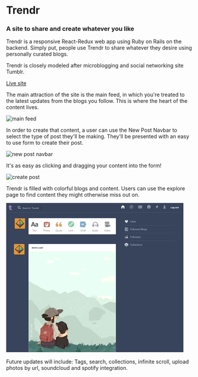 # Trendr

### A site to share and create whatever you like

Trendr is a responsive React-Redux web app using Ruby on Rails on the backend. Simply put, people use Trendr to share whatever they desire using personally curated blogs.

Trendr is closely modeled after microblogging and social networking site Tumblr.

[Live site](https://trendr.thinksalat.com)

The main attraction of the site is the main feed, in which you're treated to the latest updates from the blogs you follow. This is where the heart of the content lives.

![main feed](https://github.com/ThinkSalat/Trendr/blob/master/Documents/readme%20files/main%20feed.gif?raw=true)

In order to create that content, a user can use the New Post Navbar to select the type of post they'll be making. They'll be presented with an easy to use form to create their post.

![new post navbar](https://github.com/ThinkSalat/Trendr/blob/master/Documents/readme%20files/new%20post%20navbar.gif?raw=true)

It's as easy as clicking and dragging your content into the form!

![create post](https://github.com/ThinkSalat/Trendr/blob/master/Documents/readme%20files/creating%20post.gif?raw=true)

Trendr is filled with colorful blogs and content. Users can use the explore page to find content they might otherwise miss out on.

![explore](https://github.com/ThinkSalat/Trendr/blob/master/Documents/readme%20files/explore.gif?raw=true)

Future updates will include: Tags, search, collections, infinite scroll, upload photos by url, soundcloud and spotify integration.
